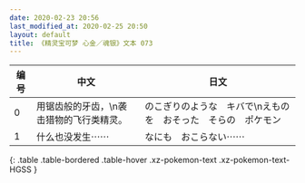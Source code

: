```yaml
---
date: 2020-02-23 20:56
last_modified_at: 2020-02-25 20:50
layout: default
title: 《精灵宝可梦 心金／魂银》文本 073
---
```

| 编号 | 中文 | 日文 |
| ---- | ---- | ---- |
| 0 | 用锯齿般的牙齿，\n袭击猎物的飞行类精灵。 | のこぎりのような　キバで\nえものを　おそった　そらの　ポケモン |
| 1 | 什么也没发生⋯⋯ | なにも　おこらない⋯⋯ |
{: .table .table-bordered .table-hover .xz-pokemon-text .xz-pokemon-text-HGSS }